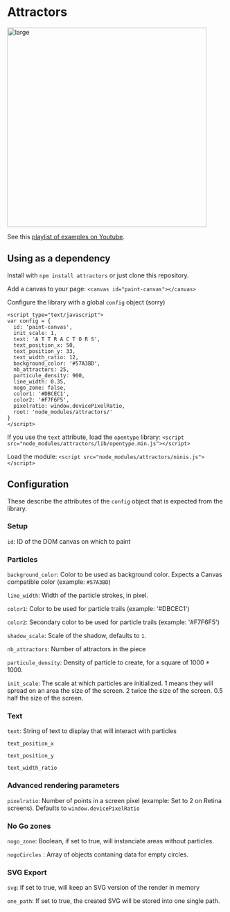 # Attractors

<img width="460" alt="large" src="https://user-images.githubusercontent.com/360895/35189698-a8d70dee-fe05-11e7-9886-3ba681b59be8.png">

See this [playlist of examples on Youtube](https://www.youtube.com/watch?v=8Xckh9zVzU4&list=PL7Bq7_PxIAiCJ3yCgzGKgErZpBk7ipZ0I).

## Using as a dependency

Install with `npm install attractors` or just clone this repository.

Add a canvas to your page: `<canvas id="paint-canvas"></canvas>`

Configure the library with a global `config` object (sorry)
```
<script type="text/javascript">
var config = {
  id: 'paint-canvas',
  init_scale: 1,
  text: 'A T T R A C T O R S',
  text_position_x: 50,
  text_position_y: 33,
  text_width_ratio: 12,
  background_color: '#57A3BD',
  nb_attractors: 25,
  particule_density: 900,
  line_width: 0.35,
  nogo_zone: false,
  color1: '#DBCEC1',
  color2: '#F7F6F5',
  pixelratio: window.devicePixelRatio,
  root: 'node_modules/attractors/'
}
</script>	
```

If you use the `text` attribute, load the `opentype` library: `<script src="node_modules/attractors/lib/opentype.min.js"></script>`

Load the module: `<script src="node_modules/attractors/ninis.js"></script>`

## Configuration

These describe the attributes of the  `config` object that is expected from the library.

### Setup 
`id`: ID of the DOM canvas on which to paint

### Particles

`background_color`: Color to be used as background color. Expects a Canvas compatible color (example: `#57A3BD`)

`line_width`: Width of the particle strokes, in pixel.

`color1`: Color to be used for particle trails (example: '#DBCEC1')

`color2`: Secondary color to be used for particle trails (example: '#F7F6F5')

`shadow_scale`: Scale of the shadow, defaults to `1`. 

`nb_attractors`: Number of attractors in the piece

`particule_density`: Density of particle to create, for a square of 1000 * 1000.

`init_scale`:  The scale at which particles are initialized. 
1 means they will spread on an area the size of the screen. 
2 twice the size of the screen.
0.5 half the size of the screen.
 

### Text

`text`: String of text to display that will interact with particles

`text_position_x`

`text_position_y`

`text_width_ratio`

### Advanced rendering parameters 

`pixelratio`: Number of points in a screen pixel (example: Set to 2 on Retina screens). Defaults to `window.devicePixelRatio`


### No Go zones

`nogo_zone`: Boolean, if set to true, will instanciate areas without particles.

`nogoCircles` : Array of objects contaning data for empty circles.


### SVG Export

`svg`: If set to true, will keep an SVG version of the render in memory

`one_path`: If set to true, the created SVG will be stored into one single path.
